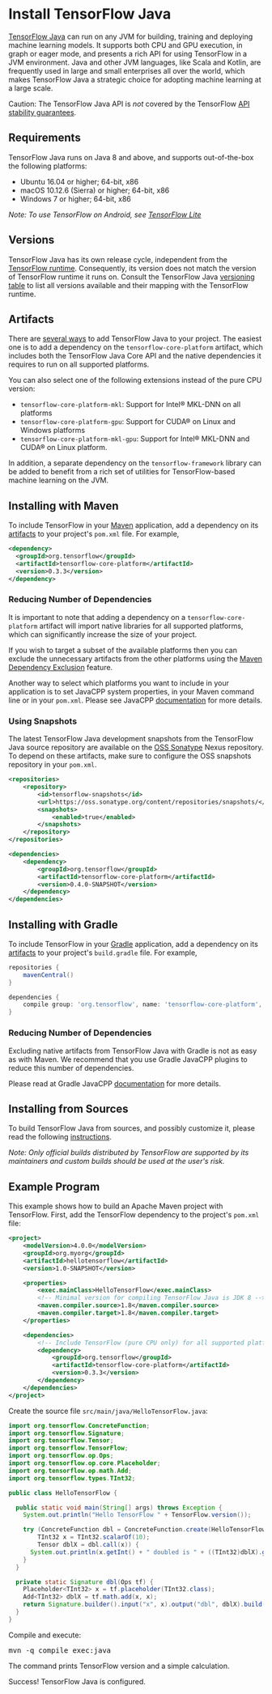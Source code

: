 # Install TensorFlow Java

[TensorFlow Java](https://github.com/tensorflow/java) can run on any JVM for
building, training and deploying machine learning models. It supports both CPU
and GPU execution, in graph or eager mode, and presents a rich API for using
TensorFlow in a JVM environment. Java and other JVM languages, like Scala and
Kotlin, are frequently used in large and small enterprises all over the world,
which makes TensorFlow Java a strategic choice for adopting machine learning at
a large scale.

Caution: The TensorFlow Java API is *not* covered by the TensorFlow
[API stability guarantees](../guide/versions.md).

## Requirements

TensorFlow Java runs on Java 8 and above, and supports out-of-the-box the
following platforms:

*   Ubuntu 16.04 or higher; 64-bit, x86
*   macOS 10.12.6 (Sierra) or higher; 64-bit, x86
*   Windows 7 or higher; 64-bit, x86

*Note: To use TensorFlow on Android, see
[TensorFlow Lite](https://tensorflow.org/lite)*

## Versions

TensorFlow Java has its own release cycle, independent from the
[TensorFlow runtime](https://github.com/tensorflow/tensorflow). Consequently,
its version does not match the version of TensorFlow runtime it runs on. Consult
the TensorFlow Java
[versioning table](https://github.com/tensorflow/java/#tensorflow-version-support)
to list all versions available and their mapping with the TensorFlow runtime.

## Artifacts

There are
[several ways](https://github.com/tensorflow/java/#using-maven-artifacts) to add
TensorFlow Java to your project. The easiest one is to add a dependency on the
`tensorflow-core-platform` artifact, which includes both the TensorFlow Java
Core API and the native dependencies it requires to run on all supported
platforms.

You can also select one of the following extensions instead of the pure CPU
version:

*   `tensorflow-core-platform-mkl`: Support for Intel® MKL-DNN on all platforms
*   `tensorflow-core-platform-gpu`: Support for CUDA® on Linux and Windows
    platforms
*   `tensorflow-core-platform-mkl-gpu`: Support for Intel® MKL-DNN and CUDA® on
    Linux platform.

In addition, a separate dependency on the `tensorflow-framework` library can be
added to benefit from a rich set of utilities for TensorFlow-based machine
learning on the JVM.

## Installing with Maven

To include TensorFlow in your [Maven](http://maven.apache.org) application, add
a dependency on its [artifacts](#artifacts) to your project's `pom.xml` file.
For example,

```xml
<dependency>
  <groupId>org.tensorflow</groupId>
  <artifactId>tensorflow-core-platform</artifactId>
  <version>0.3.3</version>
</dependency>
```

### Reducing Number of Dependencies

It is important to note that adding a dependency on a `tensorflow-core-platform`
artifact will import native libraries for all supported platforms, which can
significantly increase the size of your project.

If you wish to target a subset of the available platforms then you can exclude
the unnecessary artifacts from the other platforms using the
[Maven Dependency Exclusion](https://maven.apache.org/guides/introduction/introduction-to-optional-and-excludes-dependencies.html#dependency-exclusions)
feature.

Another way to select which platforms you want to include in your application is
to set JavaCPP system properties, in your Maven command line or in your
`pom.xml`. Please see JavaCPP
[documentation](https://github.com/bytedeco/javacpp-presets/wiki/Reducing-the-Number-of-Dependencies)
for more details.

### Using Snapshots

The latest TensorFlow Java development snapshots from the TensorFlow Java source
repository are available on the [OSS Sonatype](https://oss.sonatype.org) Nexus
repository. To depend on these artifacts, make sure to configure the OSS
snapshots repository in your `pom.xml`.

```xml
<repositories>
    <repository>
        <id>tensorflow-snapshots</id>
        <url>https://oss.sonatype.org/content/repositories/snapshots/</url>
        <snapshots>
            <enabled>true</enabled>
        </snapshots>
    </repository>
</repositories>

<dependencies>
    <dependency>
        <groupId>org.tensorflow</groupId>
        <artifactId>tensorflow-core-platform</artifactId>
        <version>0.4.0-SNAPSHOT</version>
    </dependency>
</dependencies>
```

## Installing with Gradle

To include TensorFlow in your [Gradle](https://gradle.org) application, add a
dependency on its [artifacts](#artifacts) to your project's `build.gradle` file.
For example,

```groovy
repositories {
    mavenCentral()
}

dependencies {
    compile group: 'org.tensorflow', name: 'tensorflow-core-platform', version: '0.3.3'
}
```

### Reducing Number of Dependencies

Excluding native artifacts from TensorFlow Java with Gradle is not as easy as
with Maven. We recommend that you use Gradle JavaCPP plugins to reduce this
number of dependencies.

Please read at Gradle JavaCPP
[documentation](https://github.com/bytedeco/gradle-javacpp) for more details.

## Installing from Sources

To build TensorFlow Java from sources, and possibly customize it, please read
the following
[instructions](https://github.com/tensorflow/java/blob/master/CONTRIBUTING.md#building).

*Note: Only official builds distributed by TensorFlow are supported by its
maintainers and custom builds should be used at the user's risk.*

## Example Program

This example shows how to build an Apache Maven project with TensorFlow. First,
add the TensorFlow dependency to the project's `pom.xml` file:

```xml
<project>
    <modelVersion>4.0.0</modelVersion>
    <groupId>org.myorg</groupId>
    <artifactId>hellotensorflow</artifactId>
    <version>1.0-SNAPSHOT</version>

    <properties>
        <exec.mainClass>HelloTensorFlow</exec.mainClass>
        <!-- Minimal version for compiling TensorFlow Java is JDK 8 -->
        <maven.compiler.source>1.8</maven.compiler.source>
        <maven.compiler.target>1.8</maven.compiler.target>
    </properties>

    <dependencies>
        <!-- Include TensorFlow (pure CPU only) for all supported platforms -->
        <dependency>
            <groupId>org.tensorflow</groupId>
            <artifactId>tensorflow-core-platform</artifactId>
            <version>0.3.3</version>
        </dependency>
    </dependencies>
</project>
```

Create the source file `src/main/java/HelloTensorFlow.java`:

```java
import org.tensorflow.ConcreteFunction;
import org.tensorflow.Signature;
import org.tensorflow.Tensor;
import org.tensorflow.TensorFlow;
import org.tensorflow.op.Ops;
import org.tensorflow.op.core.Placeholder;
import org.tensorflow.op.math.Add;
import org.tensorflow.types.TInt32;

public class HelloTensorFlow {

  public static void main(String[] args) throws Exception {
    System.out.println("Hello TensorFlow " + TensorFlow.version());

    try (ConcreteFunction dbl = ConcreteFunction.create(HelloTensorFlow::dbl);
        TInt32 x = TInt32.scalarOf(10);
        Tensor dblX = dbl.call(x)) {
      System.out.println(x.getInt() + " doubled is " + ((TInt32)dblX).getInt());
    }
  }

  private static Signature dbl(Ops tf) {
    Placeholder<TInt32> x = tf.placeholder(TInt32.class);
    Add<TInt32> dblX = tf.math.add(x, x);
    return Signature.builder().input("x", x).output("dbl", dblX).build();
  }
}
```

Compile and execute:

<pre class="devsite-terminal prettyprint lang-bsh">
mvn -q compile exec:java
</pre>

The command prints TensorFlow version and a simple calculation.

Success! TensorFlow Java is configured.
